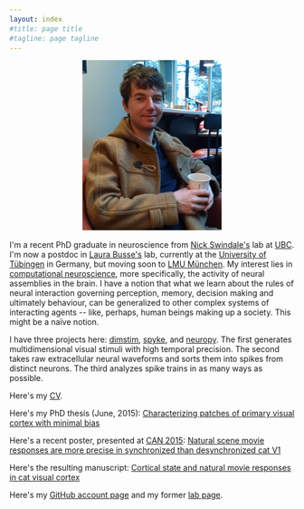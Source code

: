 ```yaml
---
layout: index
#title: page title
#tagline: page tagline
---
```


<p align="center">
<img src="images/martin.jpg" alt="Martin" height="300">
</p>

I'm a recent PhD graduate in neuroscience from [Nick Swindale's](http://swindale.ecc.ubc.ca)
lab at [UBC](http://ubc.ca). I'm now a postdoc in [Laura
Busse's](http://www.cin.uni-tuebingen.de/research/research-groups/junior-research-groups/cortical-circuits-of-visual-perception/research-directions.html)
lab, currently at the [University of Tübingen](https://www.uni-tuebingen.de/en.html) in
Germany, but moving soon to [LMU München](http://www.en.biologie.uni-muenchen.de). My interest
lies in [computational
neuroscience](https://en.wikipedia.org/wiki/Computational_neuroscience), more specifically,
the activity of neural assemblies in the brain. I have a notion that what we learn about the
rules of neural interaction governing perception, memory, decision making and ultimately
behaviour, can be generalized to other complex systems of interacting agents -- like, perhaps,
human beings making up a society. This might be a naïve notion.

I have three projects here: [dimstim](http://dimstim.github.io),
[spyke](http://spyke.github.io), and [neuropy](http://neuropy.github.io). The first generates
multidimensional visual stimuli with high temporal precision. The second takes raw
extracellular neural waveforms and sorts them into spikes from distinct neurons. The third
analyzes spike trains in as many ways as possible.

Here's my [CV](CV.pdf).

Here's my PhD thesis (June, 2015): [Characterizing patches of primary visual cortex with
minimal bias](mspacek_thesis.pdf)

Here's a recent poster, presented at [CAN 2015](http://can-acn.org/meeting2015): [Natural
scene movie responses are more precise in synchronized than desynchronized cat
V1](CAN_2015_poster.pdf)

Here's the resulting manuscript: [Cortical state and natural movie responses in cat visual
cortex](http://dx.doi.org/10.1101/031765)

Here's my [GitHub account page](http://github.com/mspacek) and my former [lab
page](http://swindale.ecc.ubc.ca/MartinSpacek).
